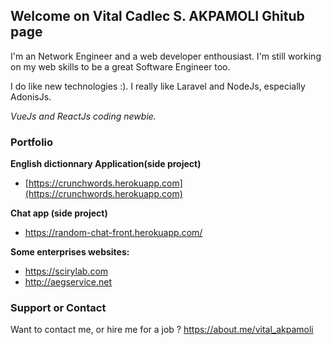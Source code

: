 ## Welcome on Vital Cadlec S. AKPAMOLI Ghitub page

I'm an Network Engineer and a web developer enthousiast. I'm still working on my web skills to be a great Software Engineer too.

I do like new technologies :).
I really like Laravel and NodeJs, especially AdonisJs.

_VueJs and ReactJs coding newbie._

### Portfolio

**English dictionnary Application(side project)**
 - [https://crunchwords.herokuapp.com](https://crunchwords.herokuapp.com)

**Chat app (side project)**
 - https://random-chat-front.herokuapp.com/

**Some enterprises websites:**
- https://scirylab.com
- http://aegservice.net


### Support or Contact

Want to contact me, or hire me for a job ? https://about.me/vital_akpamoli
